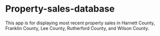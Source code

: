 # Property-sales-database
This app is for displaying most recent property sales in Harnett County, Franklin County, Lee County,
Rutherford County, and Wilson County.
